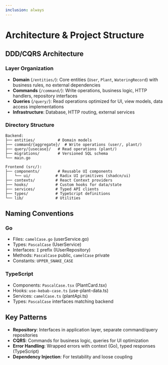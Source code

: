 ```yaml
---
inclusion: always
---
```


# Architecture & Project Structure

## DDD/CQRS Architecture

### Layer Organization
- **Domain** (`/entities/`): Core entities (`User`, `Plant`, `WateringRecord`) with business rules, no external dependencies
- **Commands** (`/command/`): Write operations, business logic, HTTP handlers, repository interfaces
- **Queries** (`/query/`): Read operations optimized for UI, view models, data access implementations
- **Infrastructure**: Database, HTTP routing, external services

### Directory Structure
```
Backend:
├── entities/          # Domain models
├── command/{aggregate}/  # Write operations (user/, plant/)
├── query/{usecase}/   # Read operations (plant/)
├── migrations/        # Versioned SQL schema
└── main.go

Frontend (src/):
├── components/        # Reusable UI components
│   └── ui/           # Radix UI primitives (shadcn/ui)
├── contexts/         # React Context providers
├── hooks/            # Custom hooks for data/state
├── services/         # Typed API clients
├── types/            # TypeScript definitions
└── lib/              # Utilities
```

## Naming Conventions

### Go
- Files: `camelCase.go` (userService.go)
- Types: `PascalCase` (UserService)
- Interfaces: `I` prefix (IUserRepository)
- Methods: `PascalCase` public, `camelCase` private
- Constants: `UPPER_SNAKE_CASE`

### TypeScript
- Components: `PascalCase.tsx` (PlantCard.tsx)
- Hooks: `use-kebab-case.ts` (use-plant-data.ts)
- Services: `camelCase.ts` (plantApi.ts)
- Types: `PascalCase` interfaces matching backend

## Key Patterns
- **Repository**: Interfaces in application layer, separate command/query repositories
- **CQRS**: Commands for business logic, queries for UI optimization
- **Error Handling**: Wrapped errors with context (Go), typed responses (TypeScript)
- **Dependency Injection**: For testability and loose coupling